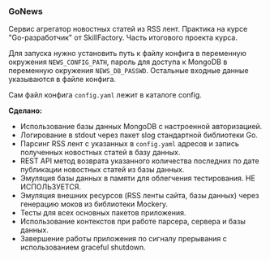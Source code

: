 ### GoNews

Сервис агрегатор новостных статей из RSS лент. Практика на курсе "Go-разработчик" от SkillFactory. Часть итогового проекта курса.

Для запуска нужно установить путь к файлу конфига в переменную окружения `NEWS_CONFIG_PATH`, пароль для доступа к MongoDB
в переменную окружения `NEWS_DB_PASSWD`. Остальные входные данные указываются в файле конфига.

Сам файл конфига `config.yaml` лежит в каталоге config.

**Сделано:**

- Использование базы данных MongoDB с настроенной авторизацией.
- Логирование в stdout через пакет slog стандартной библиотеки Go.
- Парсинг RSS лент с указанных в `config.yaml` адресов и запись полученных новостных статей в базу данных.
- REST API метод возврата указанного количества последних по дате публикации новостных статей из базы данных.
- Эмуляция базы данных в памяти для облегчения тестирования. НЕ ИСПОЛЬЗУЕТСЯ.
- Эмуляция внешних ресурсов (RSS ленты сайта, базы данных) через генерацию моков из библиотеки Mockery.
- Тесты для всех основных пакетов приложения.
- Использование контекстов при работе парсера, сервера и базы данных.
- Завершение работы приложения по сигналу прерывания с использованием graceful shutdown.

